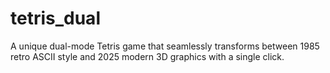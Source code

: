 # tetris_dual
A unique dual-mode Tetris game that seamlessly transforms between 1985 retro ASCII style and 2025 modern 3D graphics with a single click.
